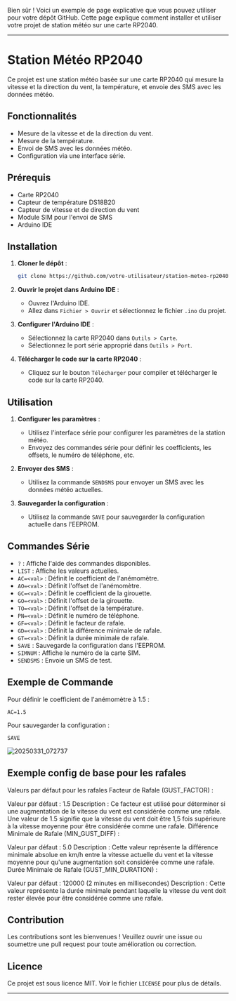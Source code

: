 Bien sûr ! Voici un exemple de page explicative que vous pouvez utiliser pour votre dépôt GitHub. Cette page explique comment installer et utiliser votre projet de station météo sur une carte RP2040.

---

# Station Météo RP2040

Ce projet est une station météo basée sur une carte RP2040 qui mesure la vitesse et la direction du vent, la température, et envoie des SMS avec les données météo.

## Fonctionnalités

- Mesure de la vitesse et de la direction du vent.
- Mesure de la température.
- Envoi de SMS avec les données météo.
- Configuration via une interface série.

## Prérequis

- Carte RP2040
- Capteur de température DS18B20
- Capteur de vitesse et de direction du vent
- Module SIM pour l'envoi de SMS
- Arduino IDE

## Installation

1. **Cloner le dépôt** :
   ```bash
   git clone https://github.com/votre-utilisateur/station-meteo-rp2040.git
   ```

2. **Ouvrir le projet dans Arduino IDE** :
   - Ouvrez l'Arduino IDE.
   - Allez dans `Fichier > Ouvrir` et sélectionnez le fichier `.ino` du projet.

3. **Configurer l'Arduino IDE** :
   - Sélectionnez la carte RP2040 dans `Outils > Carte`.
   - Sélectionnez le port série approprié dans `Outils > Port`.

4. **Télécharger le code sur la carte RP2040** :
   - Cliquez sur le bouton `Télécharger` pour compiler et télécharger le code sur la carte RP2040.

## Utilisation

1. **Configurer les paramètres** :
   - Utilisez l'interface série pour configurer les paramètres de la station météo.
   - Envoyez des commandes série pour définir les coefficients, les offsets, le numéro de téléphone, etc.

2. **Envoyer des SMS** :
   - Utilisez la commande `SENDSMS` pour envoyer un SMS avec les données météo actuelles.

3. **Sauvegarder la configuration** :
   - Utilisez la commande `SAVE` pour sauvegarder la configuration actuelle dans l'EEPROM.

## Commandes Série

- `?` : Affiche l'aide des commandes disponibles.
- `LIST` : Affiche les valeurs actuelles.
- `AC=<val>` : Définit le coefficient de l'anémomètre.
- `AO=<val>` : Définit l'offset de l'anémomètre.
- `GC=<val>` : Définit le coefficient de la girouette.
- `GO=<val>` : Définit l'offset de la girouette.
- `TO=<val>` : Définit l'offset de la température.
- `PN=<val>` : Définit le numéro de téléphone.
- `GF=<val>` : Définit le facteur de rafale.
- `GD=<val>` : Définit la différence minimale de rafale.
- `GT=<val>` : Définit la durée minimale de rafale.
- `SAVE` : Sauvegarde la configuration dans l'EEPROM.
- `SIMNUM` : Affiche le numéro de la carte SIM.
- `SENDSMS` : Envoie un SMS de test.

## Exemple de Commande

Pour définir le coefficient de l'anémomètre à 1.5 :
```
AC=1.5
```

Pour sauvegarder la configuration :
```
SAVE
```
![20250331_072737](https://github.com/user-attachments/assets/3cccc44e-6596-45ef-9879-ac85acc09ba2)
## Exemple config de base pour les rafales 
Valeurs par défaut pour les rafales
Facteur de Rafale (GUST_FACTOR) :

Valeur par défaut : 1.5
Description : Ce facteur est utilisé pour déterminer si une augmentation de la vitesse du vent est considérée comme une rafale. Une valeur de 1.5 signifie que la vitesse du vent doit être 1,5 fois supérieure à la vitesse moyenne pour être considérée comme une rafale.
Différence Minimale de Rafale (MIN_GUST_DIFF) :

Valeur par défaut : 5.0
Description : Cette valeur représente la différence minimale absolue en km/h entre la vitesse actuelle du vent et la vitesse moyenne pour qu'une augmentation soit considérée comme une rafale.
Durée Minimale de Rafale (GUST_MIN_DURATION) :

Valeur par défaut : 120000 (2 minutes en millisecondes)
Description : Cette valeur représente la durée minimale pendant laquelle la vitesse du vent doit rester élevée pour être considérée comme une rafale.
## Contribution

Les contributions sont les bienvenues ! Veuillez ouvrir une issue ou soumettre une pull request pour toute amélioration ou correction.

## Licence

Ce projet est sous licence MIT. Voir le fichier `LICENSE` pour plus de détails.

---

